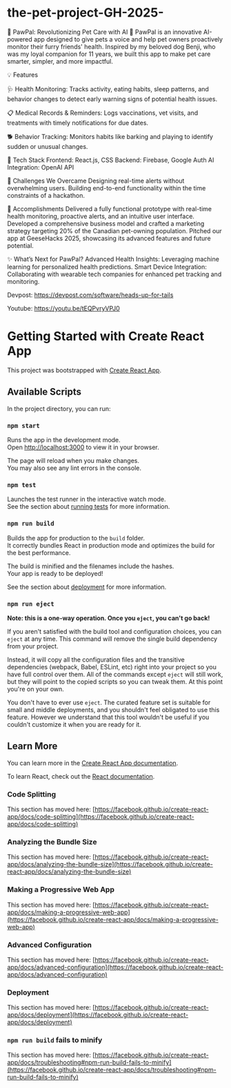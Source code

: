 # the-pet-project-GH-2025-
🌟 PawPal: Revolutionizing Pet Care with AI 🐾
PawPal is an innovative AI-powered app designed to give pets a voice and help pet owners proactively monitor their furry friends' health. Inspired by my beloved dog Benji, who was my loyal companion for 11 years, we built this app to make pet care smarter, simpler, and more impactful.


💡 Features

🩺 Health Monitoring: Tracks activity, eating habits, sleep patterns, and behavior changes to detect early warning signs of potential health issues.

📋 Medical Records & Reminders: Logs vaccinations, vet visits, and treatments with timely notifications for due dates.

🐕 Behavior Tracking: Monitors habits like barking and playing to identify sudden or unusual changes.

🚀 Tech Stack
Frontend: React.js, CSS
Backend: Firebase, Google Auth
AI Integration: OpenAI API

💪 Challenges We Overcame
Designing real-time alerts without overwhelming users.
Building end-to-end functionality within the time constraints of a hackathon.

🎉 Accomplishments
Delivered a fully functional prototype with real-time health monitoring, proactive alerts, and an intuitive user interface.
Developed a comprehensive business model and crafted a marketing strategy targeting 20% of the Canadian pet-owning population.
Pitched our app at GeeseHacks 2025, showcasing its advanced features and future potential.

✨ What’s Next for PawPal?
Advanced Health Insights: Leveraging machine learning for personalized health predictions.
Smart Device Integration: Collaborating with wearable tech companies for enhanced pet tracking and monitoring.

Devpost: https://devpost.com/software/heads-up-for-tails

Youtube: https://youtu.be/tEQPvryVPJ0

# Getting Started with Create React App

This project was bootstrapped with [Create React App](https://github.com/facebook/create-react-app).

## Available Scripts

In the project directory, you can run:

### `npm start`

Runs the app in the development mode.\
Open [http://localhost:3000](http://localhost:3000) to view it in your browser.

The page will reload when you make changes.\
You may also see any lint errors in the console.

### `npm test`

Launches the test runner in the interactive watch mode.\
See the section about [running tests](https://facebook.github.io/create-react-app/docs/running-tests) for more information.

### `npm run build`

Builds the app for production to the `build` folder.\
It correctly bundles React in production mode and optimizes the build for the best performance.

The build is minified and the filenames include the hashes.\
Your app is ready to be deployed!

See the section about [deployment](https://facebook.github.io/create-react-app/docs/deployment) for more information.

### `npm run eject`

**Note: this is a one-way operation. Once you `eject`, you can't go back!**

If you aren't satisfied with the build tool and configuration choices, you can `eject` at any time. This command will remove the single build dependency from your project.

Instead, it will copy all the configuration files and the transitive dependencies (webpack, Babel, ESLint, etc) right into your project so you have full control over them. All of the commands except `eject` will still work, but they will point to the copied scripts so you can tweak them. At this point you're on your own.

You don't have to ever use `eject`. The curated feature set is suitable for small and middle deployments, and you shouldn't feel obligated to use this feature. However we understand that this tool wouldn't be useful if you couldn't customize it when you are ready for it.

## Learn More

You can learn more in the [Create React App documentation](https://facebook.github.io/create-react-app/docs/getting-started).

To learn React, check out the [React documentation](https://reactjs.org/).

### Code Splitting

This section has moved here: [https://facebook.github.io/create-react-app/docs/code-splitting](https://facebook.github.io/create-react-app/docs/code-splitting)

### Analyzing the Bundle Size

This section has moved here: [https://facebook.github.io/create-react-app/docs/analyzing-the-bundle-size](https://facebook.github.io/create-react-app/docs/analyzing-the-bundle-size)

### Making a Progressive Web App

This section has moved here: [https://facebook.github.io/create-react-app/docs/making-a-progressive-web-app](https://facebook.github.io/create-react-app/docs/making-a-progressive-web-app)

### Advanced Configuration

This section has moved here: [https://facebook.github.io/create-react-app/docs/advanced-configuration](https://facebook.github.io/create-react-app/docs/advanced-configuration)

### Deployment

This section has moved here: [https://facebook.github.io/create-react-app/docs/deployment](https://facebook.github.io/create-react-app/docs/deployment)

### `npm run build` fails to minify

This section has moved here: [https://facebook.github.io/create-react-app/docs/troubleshooting#npm-run-build-fails-to-minify](https://facebook.github.io/create-react-app/docs/troubleshooting#npm-run-build-fails-to-minify)
